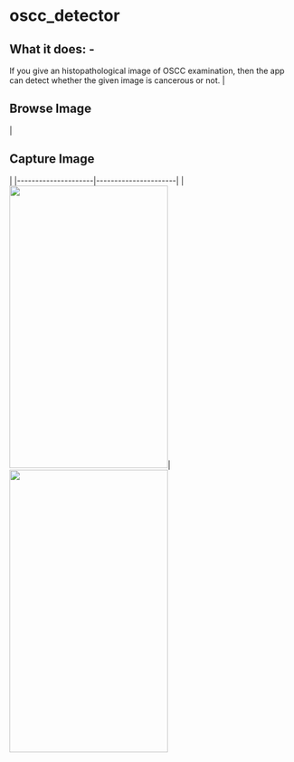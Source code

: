 # oscc_detector

## What it does: - 
  If you give an histopathological image of OSCC examination, then the app can detect whether the given image is cancerous or not.
|<h2>Browse Image</h2>|<h2>Capture Image</h2>|
|---------------------|----------------------|
|<img src="https://github.com/Neloy-Barman/OSCC-Detector-App/assets/110896263/6df889aa-b6ba-470c-834c-0776688d5ab8" width="280" height="500" />|<img src="https://github.com/Neloy-Barman/OSCC-Detector-App/assets/110896263/1a26dd6a-b454-4821-8121-127da79c40de" width="280" height="500" />


